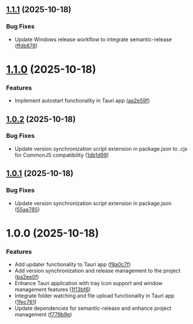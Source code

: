 ## [1.1.1](https://github.com/Metroxe/melee-tv-client/compare/v1.1.0...v1.1.1) (2025-10-18)


### Bug Fixes

* Update Windows release workflow to integrate semantic-release ([ffdb878](https://github.com/Metroxe/melee-tv-client/commit/ffdb878d41ad5b1f81cf046199e577cd524ff8f4))

# [1.1.0](https://github.com/Metroxe/melee-tv-client/compare/v1.0.2...v1.1.0) (2025-10-18)


### Features

* Implement autostart functionality in Tauri app ([aa2e59f](https://github.com/Metroxe/melee-tv-client/commit/aa2e59f9c7be8e2cb3077a4dd2ad581fb04a6d94))

## [1.0.2](https://github.com/Metroxe/melee-tv-client/compare/v1.0.1...v1.0.2) (2025-10-18)


### Bug Fixes

* Update version synchronization script extension in package.json to .cjs for CommonJS compatibility ([1db1d99](https://github.com/Metroxe/melee-tv-client/commit/1db1d997f05b5cbe60d71352517b97f053ee4c46))

## [1.0.1](https://github.com/Metroxe/melee-tv-client/compare/v1.0.0...v1.0.1) (2025-10-18)


### Bug Fixes

* Update version synchronization script extension in package.json ([55ae785](https://github.com/Metroxe/melee-tv-client/commit/55ae7859d95b4254df28810b6ceb758e2f56e136))

# 1.0.0 (2025-10-18)


### Features

* Add updater functionality to Tauri app ([f8a0c7f](https://github.com/Metroxe/melee-tv-client/commit/f8a0c7f61b73289f0a51629a010ba7e3dadfc402))
* Add version synchronization and release management to the project ([ba2ee0f](https://github.com/Metroxe/melee-tv-client/commit/ba2ee0f4d8982311c13f97cdfb39521b8476e850))
* Enhance Tauri application with tray icon support and window management features ([1f13bf6](https://github.com/Metroxe/melee-tv-client/commit/1f13bf69066adaabd74a1481e8c7c07af043fdd4))
* Integrate folder watching and file upload functionality in Tauri app ([1fec761](https://github.com/Metroxe/melee-tv-client/commit/1fec761bbb63905843900be3103ef9a11ef530bc))
* Update dependencies for semantic-release and enhance project management ([f779b9e](https://github.com/Metroxe/melee-tv-client/commit/f779b9e0d17c2cad473d791321ac954ed03c46e0))
